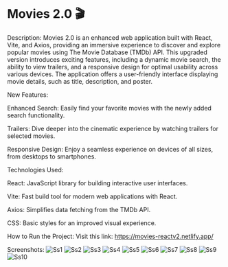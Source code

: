 # Movies 2.0 🎬
Description:
Movies 2.0 is an enhanced web application built with React, Vite, and Axios, providing an immersive experience to discover and explore popular movies using The Movie Database (TMDb) API. This upgraded version introduces exciting features, including a dynamic movie search, the ability to view trailers, and a responsive design for optimal usability across various devices. The application offers a user-friendly interface displaying movie details, such as title, description, and poster.

New Features:

Enhanced Search: Easily find your favorite movies with the newly added search functionality.

Trailers: Dive deeper into the cinematic experience by watching trailers for selected movies.

Responsive Design: Enjoy a seamless experience on devices of all sizes, from desktops to smartphones.

Technologies Used:

React: JavaScript library for building interactive user interfaces.

Vite: Fast build tool for modern web applications with React.

Axios: Simplifies data fetching from the TMDb API.

CSS: Basic styles for an improved visual experience.


How to Run the Project:
Visit this link: https://movies-reactv2.netlify.app/

Screenshots:
![Ss1](https://github.com/hectoraguayo/movies-react-V2/assets/123340272/dada58f1-2f26-4a27-b4e5-68a3a89f8d69)
![Ss2](https://github.com/hectoraguayo/movies-react-V2/assets/123340272/105651b1-6c6c-42f7-b0a8-1da8cd1e60fb)
![Ss3](https://github.com/hectoraguayo/movies-react-V2/assets/123340272/50e1d631-6e85-4e18-9c63-e7d856f653ea)
![Ss4](https://github.com/hectoraguayo/movies-react-V2/assets/123340272/124466b8-3cb3-44db-bebc-dd6e57dfc8e6)
![Ss5](https://github.com/hectoraguayo/movies-react-V2/assets/123340272/ff6a019e-3fc3-4821-aea0-efa161bcd39c)
![Ss6](https://github.com/hectoraguayo/movies-react-V2/assets/123340272/c2722f07-6ccb-4a40-b974-24c4ffb86f86)
![Ss7](https://github.com/hectoraguayo/movies-react-V2/assets/123340272/1addf79e-c59c-4253-8d1d-a7f3e1f12bc1)
![Ss8](https://github.com/hectoraguayo/movies-react-V2/assets/123340272/394cde44-5c63-43f3-9ea8-f9a7f8dbeea2)
![Ss9](https://github.com/hectoraguayo/movies-react-V2/assets/123340272/557baeb4-c876-47d5-8bb8-8c64333dfc4f)
![Ss10](https://github.com/hectoraguayo/movies-react-V2/assets/123340272/240eff5f-cd33-4382-988a-3ae6f435ca3b)
